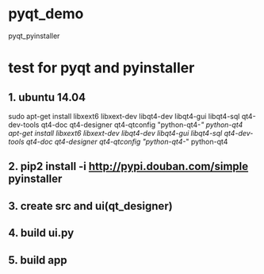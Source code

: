# pyqt_demo
pyqt_pyinstaller

# test for pyqt and pyinstaller

## 1. ubuntu 14.04
sudo apt-get install libxext6 libxext-dev libqt4-dev libqt4-gui libqt4-sql qt4-dev-tools qt4-doc qt4-designer qt4-qtconfig "python-qt4-*" python-qt4 \
apt-get install libxext6 libxext-dev libqt4-dev libqt4-gui libqt4-sql qt4-dev-tools qt4-doc qt4-designer qt4-qtconfig "python-qt4-*" python-qt4
## 2. pip2  install -i http://pypi.douban.com/simple pyinstaller
## 3. create src and ui(qt_designer)
## 4. build ui.py
## 5. build app

